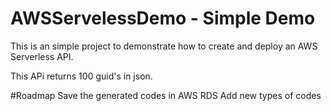 # AWSServelessDemo - Simple Demo 
This is an simple project to demonstrate how to create and deploy an AWS Serverless API.

This APi returns 100 guid's in json.

#Roadmap
Save the generated codes in AWS RDS 
Add new types of codes

